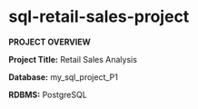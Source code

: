 # sql-retail-sales-project
**PROJECT OVERVIEW**

**Project Title:** Retail Sales Analysis

**Database:** my_sql_project_P1

**RDBMS:** PostgreSQL
